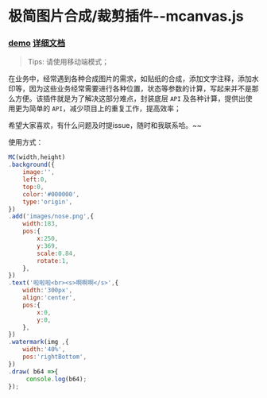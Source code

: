 # 极简图片合成/裁剪插件--mcanvas.js

### [demo](http://f2er.meitu.com/gxd/mcanvas/example/index.html) [详细文档](./README.md)


> Tips: 请使用移动端模式；

在业务中，经常遇到各种合成图片的需求，如贴纸的合成，添加文字注释，添加水印等，因为这些业务经常需要进行各种位置，状态等参数的计算，写起来并不是那么方便。该插件就是为了解决这部分难点，封装底层 `API` 及各种计算，提供出使用更为简单的 `API`，减少项目上的重复工作，提高效率；

希望大家喜欢，有什么问题及时提issue，随时和我联系哈。~~



使用方式：

```js
MC(width,height)
.background({
    image:'',
    left:0,
    top:0,
    color:'#000000',
    type:'origin',
})
.add('images/nose.png',{
    width:183,
    pos:{
        x:250,
        y:369,
        scale:0.84,
        rotate:1,
    },
})
.text('啦啦啦<br><s>啊啊啊</s>',{
	width:'300px',
	align:'center',
	pos:{
	    x:0,
	    y:0,
	},
})
.watermark(img ,{
    width:'40%',
    pos:'rightBottom',
})
.draw( b64 =>{
	 console.log(b64);
});
```



